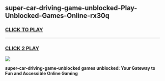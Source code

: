 
## super-car-driving-game-unblocked-Play-Unblocked-Games-Online-rx30q
<h3>
<a href="https://premium76.site?title=super-car-driving-game-unblocked&ref=24A">CLICK TO PLAY</a></h3>
<hr>

<h3>
<a href="https://premium76.site?title=super-car-driving-game-unblocked&ref=24A">CLICK 2 PLAY</a>
  
</h3>

<a href="https://premium76.site?title=super-car-driving-game-unblocked&ref=24A"><img src="https://clearcache.store/games.png"></a>


**super-car-driving-game-unblocked games unblocked: Your Gateway to Fun and Accessible Online Gaming**

